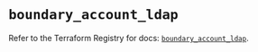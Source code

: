 # `boundary_account_ldap`

Refer to the Terraform Registry for docs: [`boundary_account_ldap`](https://registry.terraform.io/providers/hashicorp/boundary/1.3.0/docs/resources/account_ldap).
